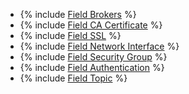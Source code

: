 * {% include [Field Brokers](../../fields/kafka/ui/brokers.md) %}
* {% include [Field CA Certificate](../../fields/kafka/ui/ca-certificate.md) %}
* {% include [Field SSL](../../fields/kafka/ui/ssl.md) %}
* {% include [Field Network Interface](../../fields/common/ui/network-interface.md) %}
* {% include [Field Security Group](../../fields/common/ui/security-group.md) %}
* {% include [Field Authentication](../../fields/kafka/ui/authentication.md) %}
* {% include [Field Topic](../../fields/kafka/ui/topic.md) %}
